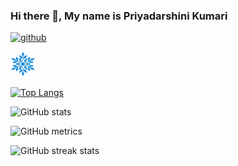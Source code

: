 ### Hi there 👋, My name is Priyadarshini Kumari



[<img src='https://cdn.jsdelivr.net/npm/simple-icons@3.0.1/icons/github.svg' alt='github' height='40'>](https://github.com/pawki07)  

<a href='https://archiveprogram.github.com/'><img src='https://raw.githubusercontent.com/acervenky/animated-github-badges/master/assets/acbadge.gif' width='40' height='40'></a> 

[![Top Langs](https://github-readme-stats.vercel.app/api/top-langs/?username=pawki07)](https://github.com/anuraghazra/github-readme-stats)

![GitHub stats](https://github-readme-stats.vercel.app/api?username=pawki07&show_icons=true)  

![GitHub metrics](https://metrics.lecoq.io/pawki07)  

![GitHub streak stats](https://github-readme-streak-stats.herokuapp.com/?user=pawki07)  

